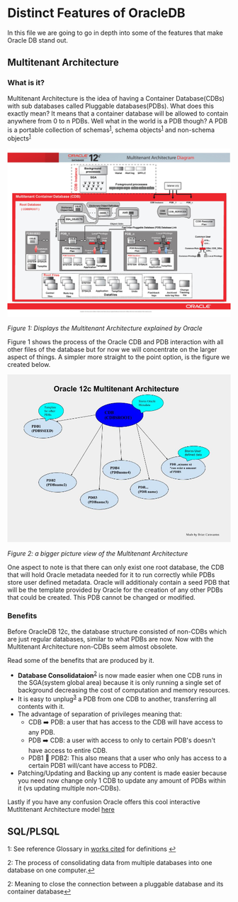 # Distinct Features of OracleDB
In this file we are going to go in depth into some of the features that make Oracle DB stand out.


## Multitenant Architecture
### What is it?
Multitenant Architecture is the idea of having a Container Database(CDBs) with sub databases called Pluggable databases(PDBs). What
does this exactly mean? It means that a container database will be allowed to contain anywhere from 0 to n PDBs. Well what in the world is a PDB though? A PDB is a portable collection of schemas<sup>[1](#schema)</sup>, schema objects<sup>[1](#schema)</sup> and non-schema objects<sup>[1](#schema)</sup>

![](/images/MultitenantArchitecture12c.jpg)

*Figure 1: Displays the Multitenant Architecture explained by Oracle*


Figure 1 shows the process of the Oracle CDB and PDB interaction with all other files of the database but for now we will concentrate on the larger aspect of things. A simpler more straight to the point option, is the figure we created below.

![](/images/MultitenantArchitectureBC.jpg)

*Figure 2: a bigger picture view of the Multitenant Architecture*

One aspect to note is that there can only exist one root database, the CDB that will hold Oracle metadata needed for it to run correctly while PDBs store user defined metadata. Oracle will additionaly contain a seed PDB that will be the template provided by Oracle for the creation of any other PDBs that could be created. This PDB cannot be changed or modified.


### Benefits
Before OracleDB 12c, the database structure consisted of non-CDBs which are just regular databases, similar to what PDBs are now. Now with the Multitenant Architecture non-CDBs seem almost obsolete.

Read some of the benefits that are produced by it.
* **Database Consolidataion**<sup>[2](#dbc)</sup> is now made easier when one CDB runs in the SGA(system global area) because it is only running a single set of background decreasing the cost of computation and memory resources.
* It is easy to unplug<sup>[3](#unplug)</sup> a PDB from one CDB to another, transferring all contents with it.
* The advantage of separation of privileges meaning that:
    * CDB :arrow_right: PDB: a user that has access to the CDB will have access to any PDB.
    * PDB :arrow_right: CDB: a user with access to only to certain PDB's doesn't have access to entire CDB.
    * PDB1 :no_entry_sign: PDB2: This also means that a user who only has access to a certain PDB1 will/cant have access to PDB2.
* Patching/Updating and Backing up any content is made easier because you need now change only 1 CDB to update any amount of PDBs within it (vs updating multiple non-CDBs).

Lastly if you have any confusion Oracle offers this cool interactive Mutltitenant Architecture model [here](http://www.oracle.com/webfolder/technetwork/tutorials/obe/db/12c/r1/poster/OUTPUT_poster/poster.html#)

## SQL/PLSQL


<a name="schema">1</a>: See reference Glossary in [works cited][workscited] for definitions [↩](#schema)

<a name="dbc">2</a>: The process of consolidating data from multiple databases into one database on one computer.[↩](#dbc)

<a name="unplug">2</a>: Meaning to close the connection between a pluggable database and its container database[↩](#unplug)


[workscited]: (WorksCited.md)
